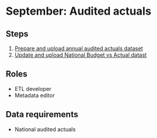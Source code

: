 # September: Audited actuals

## Steps

1. [Prepare and upload annual audited actuals dataset](../operations-actions/adding-modifying-information-on-the-site/adding-structured-fiscal-data-to-openspending/#national-annual-report-expenditure)
2. [Update and upload National Budget vs Actual datast](../operations-actions/adding-modifying-information-on-the-site/adding-structured-fiscal-data-to-openspending/#budgeted-and-actual-national-expenditure)

## Roles

* ETL developer
* Metadata editor

## Data requirements

* National audited actuals

